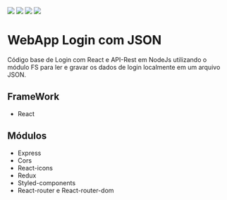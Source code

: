 ![](https://img.shields.io/badge/Node.js-43853D?style=for-the-badge&logo=node.js&logoColor=white)
![](https://img.shields.io/badge/React-20232A?style=for-the-badge&logo=react&logoColor=61DAFB)
![](https://img.shields.io/badge/styled--components-DB7093?style=for-the-badge&logo=styled-components&logoColor=white)
![](https://img.shields.io/badge/Redux-593D88?style=for-the-badge&logo=redux&logoColor=white)

# WebApp Login com JSON
Código base de Login com React e API-Rest em NodeJs utilizando o módulo FS para ler e gravar os dados de login localmente em um arquivo JSON.

## FrameWork
- React

## Módulos
- Express
- Cors
- React-icons
- Redux
- Styled-components
- React-router e React-router-dom
